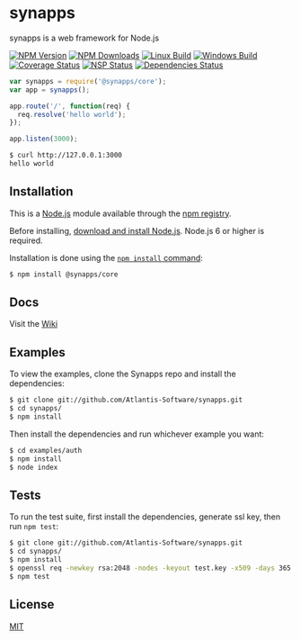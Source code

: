 # synapps
synapps is a web framework for Node.js

[![NPM Version](https://img.shields.io/npm/v/@synapps/core.svg)](https://www.npmjs.com/package/@synapps/core)
[![NPM Downloads](https://img.shields.io/npm/dm/@synapps/core.svg)](https://www.npmjs.com/package/@synapps/core)
[![Linux Build](https://img.shields.io/travis/Atlantis-Software/synapps/master.svg?label=linux)](https://travis-ci.org/Atlantis-Software/synapps)
[![Windows Build](https://img.shields.io/appveyor/ci/atiertant/synapps.svg?label=windows)](https://ci.appveyor.com/project/atiertant/synapps)
[![Coverage Status](https://coveralls.io/repos/github/Atlantis-Software/synapps/badge.svg?branch=master)](https://coveralls.io/github/Atlantis-Software/synapps?branch=master)
[![NSP Status](https://nodesecurity.io/orgs/atlantis/projects/755b3c41-3900-4f1b-bc73-5cde98aa2f11/badge)](https://nodesecurity.io/orgs/atlantis/projects/755b3c41-3900-4f1b-bc73-5cde98aa2f11)
[![Dependencies Status](https://david-dm.org/Atlantis-Software/synapps.svg)](https://david-dm.org/Atlantis-Software/synapps)

```js
var synapps = require('@synapps/core');
var app = synapps();

app.route('/', function(req) {
  req.resolve('hello world');
});

app.listen(3000);
```

```bash
$ curl http://127.0.0.1:3000
hello world
```

## Installation

This is a [Node.js](https://nodejs.org/en/) module available through the
[npm registry](https://www.npmjs.com/).

Before installing, [download and install Node.js](https://nodejs.org/en/download/).
Node.js 6 or higher is required.

Installation is done using the
[`npm install` command](https://docs.npmjs.com/getting-started/installing-npm-packages-locally):

```bash
$ npm install @synapps/core
```

## Docs

Visit the [Wiki](https://github.com/Atlantis-Software/synapps/wiki)

## Examples

  To view the examples, clone the Synapps repo and install the dependencies:

```bash
$ git clone git://github.com/Atlantis-Software/synapps.git
$ cd synapps/
$ npm install
```

  Then install the dependencies and run whichever example you want:

```bash
$ cd examples/auth
$ npm install
$ node index
```

## Tests

  To run the test suite, first install the dependencies, generate ssl key, then run `npm test`:

```bash
$ git clone git://github.com/Atlantis-Software/synapps.git
$ cd synapps/
$ npm install
$ openssl req -newkey rsa:2048 -nodes -keyout test.key -x509 -days 365 -out test.crt -subj /CN=localhost/C=fr/ST=rhone/L=lyon/O=atlantis-software/OU=synapps/emailAddress=test@localhost
$ npm test
```


## License

  [MIT](LICENSE.md)
